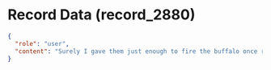 # Record Data (record_2880)

```json
{
  "role": "user",
  "content": "Surely I gave them just enough to fire the buffalo once right? this qeustion is a bit leading in the negative sense. . please give me a balanced answer and justify it"
}
```
